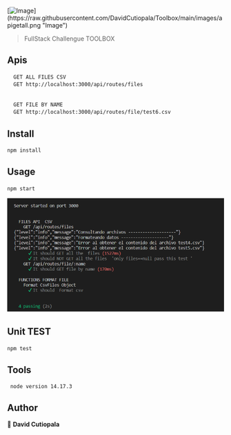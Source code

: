 [![Image](https://raw.githubusercontent.com/DavidCutiopala/Toolbox/main/images/apigetall.png"Image")](https://raw.githubusercontent.com/DavidCutiopala/Toolbox/main/images/apigetall.png "Image")
> FullStack Challengue TOOLBOX

## Apis

```sh
  GET ALL FILES CSV
  GET http://localhost:3000/api/routes/files
```
```sh

  GET FILE BY NAME
  GET http://localhost:3000/api/routes/file/test6.csv
```

## Install

```sh
npm install
```

## Usage

```sh
npm start
```
[![Image](https://raw.githubusercontent.com/DavidCutiopala/Toolbox/main/images/Test.PNG "Image")](https://raw.githubusercontent.com/DavidCutiopala/Toolbox/main/images/Test.PNG "Image")
## Unit TEST
```sh
npm test
```

## Tools

```
 node version 14.17.3
```

## Author

👤 **David Cutiopala**

